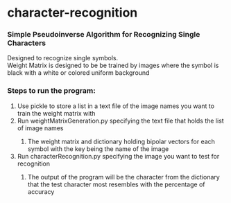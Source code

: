 # character-recognition
<h3>Simple Pseudoinverse Algorithm for Recognizing Single Characters</h3>
Designed to recognize single symbols. <br>
Weight Matrix is designed to be be trained by images where the symbol is black with a white or colored uniform background<br>
<h3>Steps to run the program: </h3>
<ol>
  <li>Use pickle to store a list in a text file of the image names you want to train the weight matrix with</li>
  <li>Run weightMatrixGeneration.py specifying the text file that holds the list of image names</li>
  <ol><li>The weight matrix and dictionary holding bipolar vectors for each symbol with the key being the name of the image</li></ol>
  <li>Run characterRecognition.py specifying the image you want to test for recognition</li>
  <ol><li>The output of the program will be the character from the dictionary that the test character most resembles with the percentage of accuracy</li></ol>
  
